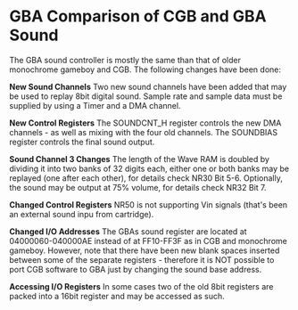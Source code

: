 # GBA Comparison of CGB and GBA Sound


The GBA sound controller is mostly the same than that of older
monochrome gameboy and CGB. The following changes have been done:

**New Sound Channels**
Two new sound channels have been added that may be used to replay 8bit
digital sound. Sample rate and sample data must be supplied by using a
Timer and a DMA channel.

**New Control Registers**
The SOUNDCNT_H register controls the new DMA channels - as well as
mixing with the four old channels. The SOUNDBIAS register controls the
final sound output.

**Sound Channel 3 Changes**
The length of the Wave RAM is doubled by dividing it into two banks of
32 digits each, either one or both banks may be replayed (one after each
other), for details check NR30 Bit 5-6. Optionally, the sound may be
output at 75% volume, for details check NR32 Bit 7.

**Changed Control Registers**
NR50 is not supporting Vin signals (that\'s been an external sound inpu
from cartridge).

**Changed I/O Addresses**
The GBAs sound register are located at 04000060-040000AE instead of at
FF10-FF3F as in CGB and monochrome gameboy. However, note that there
have been new blank spaces inserted between some of the separate
registers - therefore it is NOT possible to port CGB software to GBA
just by changing the sound base address.

**Accessing I/O Registers**
In some cases two of the old 8bit registers are packed into a 16bit
register and may be accessed as such.



